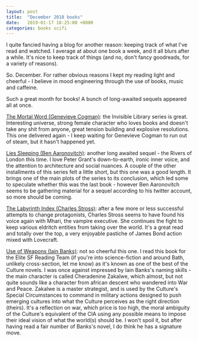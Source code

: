 ```yaml
---
layout: post
title:  "December 2018 books"
date:   2019-01-17 18:25:00 +0000
categories: books scifi
---
```

I quite fancied having a blog for another reason: keeping track of what I've read and watched.  I average at about one book a week, and it all blurs after a while.  It's nice to keep track of things (and no, don't fancy goodreads, for a variety of reasons).

So. December.  For rather obvious reasons I kept my reading light and cheerful - I believe in mood engineering through the use of books, music and caffeine.

Such a great month for books!  A bunch of long-awaited sequels appeared all at once.

[The Mortal Word (Genevieve Cogman)](https://www.penguinrandomhouse.com/books/556338/the-mortal-word-by-genevieve-cogman/9780399587443/): the Invisible Library series is great.  Interesting universe, strong female character who loves books and doesn't take any shit from anyone, great tension building and explosive resolutions. This one delivered again - I keep waiting for Genevieve Cogman to run out of steam, but it hasn't happened yet.

[Lies Sleeping (Ben Aaronovitch)](https://www.goodreads.com/book/show/36534574-lies-sleeping): another long awaited sequel - the Rivers of London this time.  I love Peter Grant's down-to-earth, ironic inner voice, and the attention to architecture and social nuances.  A couple of the other installments of this series felt a little short, but this one was a good length.  It brings one of the main plots of the series to its conclusion, which led some to speculate whether this was the last book - however Ben Aaronovitch seems to be gathering material for a sequel according to his twitter account, so more should be coming.

[The Labyrinth Index (Charles Stross)](https://publishing.tor.com/thelabyrinthindex-charlesstross/9781250196088/): after a few more or less successful attempts to change protagonists, Charles Stross seems to have found his voice again with Mhari, the vampire executive.  She continues the fight to keep various eldritch entities from taking over the world.  It's a great read and totally over the top, a very enjoyable pastiche of James Bond action mixed with Lovecraft.

[Use of Weapons (Iain Banks)](https://en.wikipedia.org/wiki/Use_of_Weapons): not so cheerful this one.  I read this book for the Elite SF Reading Team (if you're into science-fiction and around Bath, unlikely cross-section, let me know) as it's known as one of the best of the Culture novels.  I was once against impressed by Iain Banks's naming skills - the main character is called Cheradenine Zakalwe, which almost, but not quite sounds like a character from african descent who wandered into War and Peace.  Zakalwe is a master strategist, and is used by the Culture's Special Circumstances to command in military actions designed to push emerging cultures into what the Culture perceives as the right direction (theirs).  It's a reflection on war, which price is too high, the moral ambiguity of the Culture's equivalent of the CIA using any possible means to impose their ideal vision of what the world(s) should be. I won't spoil it, but after having read a fair number of Banks's novel, I do think he has a signature move.
